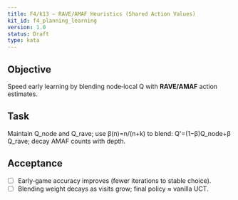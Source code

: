 ```yaml
---
title: F4/k13 — RAVE/AMAF Heuristics (Shared Action Values)
kit_id: f4_planning_learning
version: 1.0
status: Draft
type: kata
---
```

## Objective
Speed early learning by blending node‑local Q with **RAVE/AMAF** action estimates.
## Task
Maintain Q_node and Q_rave; use β(n)=n/(n+k) to blend: Q'=(1−β)Q_node+β Q_rave; decay AMAF counts with depth.
## Acceptance
- [ ] Early‑game accuracy improves (fewer iterations to stable choice).
- [ ] Blending weight decays as visits grow; final policy ≈ vanilla UCT.